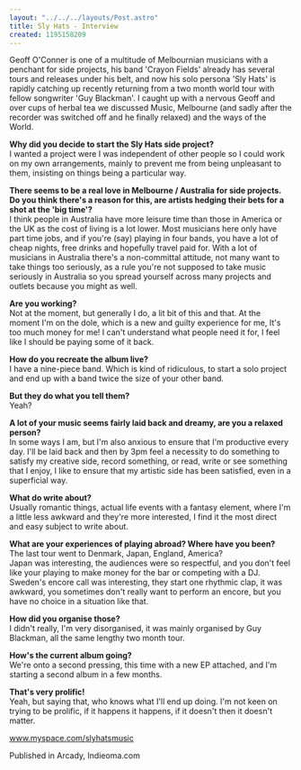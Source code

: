 ```yaml
---
layout: "../../../layouts/Post.astro"
title: Sly Hats - Interview
created: 1195158209
---
```



Geoff O'Conner is one of a multitude of Melbournian musicians with a penchant for side projects, his band 'Crayon Fields' already has several tours and releases under his belt, and now his solo persona 'Sly Hats' is rapidly catching up recently returning from a two month world tour with fellow songwriter 'Guy Blackman'. I caught up with a nervous Geoff and over cups of herbal tea we discussed Music, Melbourne (and sadly after the recorder was switched off and he finally relaxed) and the ways of the World. 

<strong>Why did you decide to start the Sly Hats side project?</strong><br />  I wanted a project were I was independent of other people so I could work on my own arrangements, mainly to prevent me from being unpleasant to them, insisting on things being a particular way.

<strong>There seems to be a real love in Melbourne / Australia for side projects. Do you think there's a reason for this, are artists hedging their bets for a shot at the 'big time'?</strong><br />  I think people in Australia have more leisure time than those in America or the UK as the cost of living is a lot lower. Most musicians here only have part time jobs, and if you're (say) playing in four bands, you have a lot of cheap nights, free drinks and hopefully travel paid for. With a lot of musicians in Australia there's a non-committal attitude, not many want to take things too seriously, as a rule you're not supposed to take music seriously in Australia so you spread yourself across many projects and outlets because you might as well.

<strong>Are you working?</strong><br />  Not at the moment, but generally I do, a lit bit of this and that. At the moment I'm on the dole, which is a new and guilty experience for me, It's too much money for me! I can't understand what people need it for, I feel like I should be paying some of it back.

<strong>How do you recreate the album live?</strong><br />  I have a nine-piece band. Which is kind of ridiculous, to start a solo project and end up with a band twice the size of your other band.

<strong>But they do what you tell them?</strong><br />  Yeah?

<strong>A lot of your music seems fairly laid back and dreamy, are you a relaxed person?</strong><br />  In some ways I am, but I'm also anxious to ensure that I'm productive every day. I'll be laid back and then by 3pm feel a necessity to do something to satisfy my creative side, record something, or read, write or see something that I enjoy, I like to ensure that my artistic side has been satisfied, even in a superficial way.

<strong>What do write about?</strong><br />  Usually romantic things, actual life events with a fantasy element, where I'm a little less awkward and they're more interested, I find it the most direct and easy subject to write about.

<strong>What are your experiences of playing abroad? Where have you been?</strong><br />  The last tour went to Denmark, Japan, England, America?<br />  Japan was interesting, the audiences were so respectful, and you don't feel like your playing to make money for the bar or competing with a DJ.<br />  Sweden's encore call was interesting, they start one rhythmic clap, it was awkward, you sometimes don't really want to perform an encore, but you have no choice in a situation like that.

<strong>How did you organise those?</strong><br />  I didn't really, I'm very disorganised, it was mainly organised by Guy Blackman, all the same lengthy two month tour.

<strong>How's the current album going?</strong><br />  We're onto a second pressing, this time with a new EP attached, and I'm starting a second album in a few months.

<strong>That's very prolific!</strong><br />  Yeah, but saying that, who knows what I'll end up doing. I'm not keen on trying to be prolific, if it happens it happens, if it doesn't then it doesn't matter.

<a href=https://www.myspace.com/slyhatsmusic target=_blank>www.myspace.com/slyhatsmusic</a>


Published in Arcady, Indieoma.com
